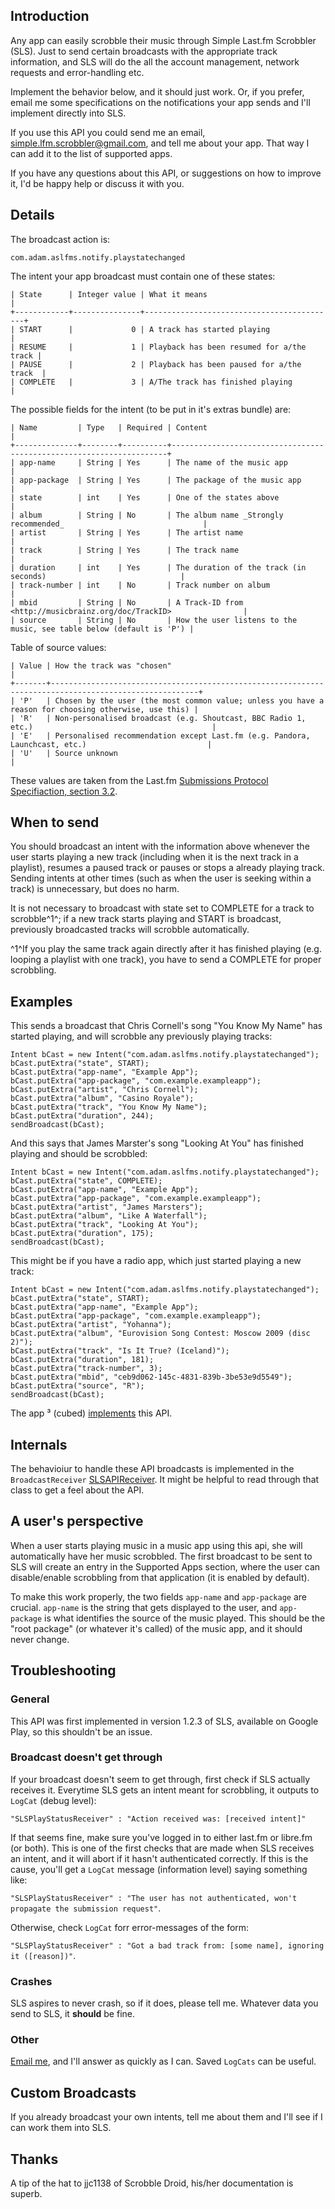 ## Introduction

Any app can easily scrobble their music through Simple Last.fm Scrobbler (SLS). Just to send certain broadcasts with the appropriate track information, and SLS will do the all the account management, network requests and error-handling etc.

Implement the behavior below, and it should just work. Or, if you prefer, email me some specifications on the notifications your app sends and I'll implement directly into SLS.

If you use this API you could send me an email, [simple.lfm.scrobbler@gmail.com](mailto:simple.lfm.scrobbler@gmail.com), and tell me about your app. That way I can add it to the list of supported apps.

If you have any questions about this API, or suggestions on how to improve it, I'd be happy help or discuss it with you.

## Details

The broadcast action is:

`com.adam.aslfms.notify.playstatechanged`

The intent your app broadcast must contain one of these states:

    | State      | Integer value | What it means                             |
    +------------+---------------+-------------------------------------------+
    | START      |             0 | A track has started playing               |
    | RESUME     |             1 | Playback has been resumed for a/the track |
    | PAUSE      |             2 | Playback has been paused for a/the track  |
    | COMPLETE   |             3 | A/The track has finished playing          |

The possible fields for the intent (to be put in it's extras bundle) are:

    | Name         | Type   | Required | Content                                                             |
    +--------------+--------+----------+---------------------------------------------------------------------+
    | app-name     | String | Yes      | The name of the music app                                           |
    | app-package  | String | Yes      | The package of the music app                                        |
    | state        | int    | Yes      | One of the states above                                             |
    | album        | String | No       | The album name _Strongly recommended_                               |
    | artist       | String | Yes      | The artist name                                                     |
    | track        | String | Yes      | The track name                                                      |
    | duration     | int    | Yes      | The duration of the track (in seconds)                              |
    | track-number | int    | No       | Track number on album                                               |
    | mbid         | String | No       | A Track-ID from <http://musicbrainz.org/doc/TrackID>                |
    | source       | String | No       | How the user listens to the music, see table below (default is 'P') |

Table of source values:

    | Value | How the track was "chosen"                                                                            |
    +-------+-------------------------------------------------------------------------------------------------------+
    | 'P'   | Chosen by the user (the most common value; unless you have a reason for choosing otherwise, use this) |
    | 'R'   | Non-personalised broadcast (e.g. Shoutcast, BBC Radio 1, etc.)                                        |
    | 'E'   | Personalised recommendation except Last.fm (e.g. Pandora, Launchcast, etc.)                           |
    | 'U'   | Source unknown                                                                                        |

These values are taken from the Last.fm [Submissions Protocol Specifiaction, section 3.2](http://www.last.fm/api/submissions#3.2).

## When to send

You should broadcast an intent with the information above whenever the user starts playing a new track (including when it is the next track in a playlist), resumes a paused track or pauses or stops a already playing track. Sending intents at other times (such as when the user is seeking within a track) is unnecessary, but does no harm.

It is not necessary to broadcast with state set to COMPLETE for a track to scrobble^1^; if a new track starts playing and START is broadcast, previously broadcasted tracks will scrobble automatically.

^1^If you play the same track again directly after it has finished playing (e.g. looping a playlist with one track), you have to send a COMPLETE for proper scrobbling.

## Examples

This sends a broadcast that Chris Cornell's song "You Know My Name" has started playing, and will scrobble any previously playing tracks:

    Intent bCast = new Intent("com.adam.aslfms.notify.playstatechanged");
    bCast.putExtra("state", START);
    bCast.putExtra("app-name", "Example App");
    bCast.putExtra("app-package", "com.example.exampleapp");
    bCast.putExtra("artist", "Chris Cornell");
    bCast.putExtra("album", "Casino Royale");
    bCast.putExtra("track", "You Know My Name");
    bCast.putExtra("duration", 244);
    sendBroadcast(bCast);

And this says that James Marster's song "Looking At You" has finished playing and should be scrobbled: 

    Intent bCast = new Intent("com.adam.aslfms.notify.playstatechanged");
    bCast.putExtra("state", COMPLETE);
    bCast.putExtra("app-name", "Example App");
    bCast.putExtra("app-package", "com.example.exampleapp");
    bCast.putExtra("artist", "James Marsters");
    bCast.putExtra("album", "Like A Waterfall");
    bCast.putExtra("track", "Looking At You");
    bCast.putExtra("duration", 175);
    sendBroadcast(bCast);

This might be if you have a radio app, which just started playing a new track:

    Intent bCast = new Intent("com.adam.aslfms.notify.playstatechanged");
    bCast.putExtra("state", START);
    bCast.putExtra("app-name", "Example App");
    bCast.putExtra("app-package", "com.example.exampleapp");
    bCast.putExtra("artist", "Yohanna");
    bCast.putExtra("album", "Eurovision Song Contest: Moscow 2009 (disc 2)");
    bCast.putExtra("track", "Is It True? (Iceland)");
    bCast.putExtra("duration", 181);
    bCast.putExtra("track-number", 3);
    bCast.putExtra("mbid", "ceb9d062-145c-4831-839b-3be53e9d5549");
    bCast.putExtra("source", "R");
    sendBroadcast(bCast);

The app ³ (cubed) [implements](http://github.com/fabrantes/rockonnggl/blob/master/src/org/abrantix/rockon/rockonnggl/RockOnNextGenService.java) this API.

## Internals

The behavioiur to handle these API broadcasts is implemented in the `BroadcastReceiver` [SLSAPIReceiver](https://github.com/tgwizard/sls/blob/master/src/com/adam/aslfms/receiver/SLSAPIReceiver.java). It might be helpful to read through that class to get a feel about the API.

## A user's perspective

When a user starts playing music in a music app using this api, she will automatically have her music scrobbled. The first broadcast to be sent to SLS will create an entry in the Supported Apps section, where the user can disable/enable scrobbling from that application (it is enabled by default).

To make this work properly, the two fields `app-name` and `app-package` are crucial. `app-name` is the string that gets displayed to the user, and `app-package` is what identifies the source of the music played. This should be the "root package" (or whatever it's called) of the music app, and it should never change. 

## Troubleshooting

### General

This API was first implemented in version 1.2.3 of SLS, available on Google Play, so this shouldn't be an issue.

### Broadcast doesn't get through

If your broadcast doesn't seem to get through, first check if SLS actually receives it. Everytime SLS gets an intent meant for scrobbling, it outputs to `LogCat` (debug level):

`"SLSPlayStatusReceiver" : "Action received was: [received intent]"`

If that seems fine, make sure you've logged in to either last.fm or libre.fm (or both). This is one of the first checks that are made when SLS receives an intent, and it will abort if it hasn't authenticated correctly. If this is the cause, you'll get a `LogCat` message (information level) saying something like:

`"SLSPlayStatusReceiver" : "The user has not authenticated, won't propagate the submission request"`.

Otherwise, check `LogCat` forr error-messages of the form:

`"SLSPlayStatusReceiver" : "Got a bad track from: [some name], ignoring it ([reason])"`.

### Crashes

SLS aspires to never crash, so if it does, please tell me. Whatever data you send to SLS, it **should** be fine.

### Other

[Email me](mailto:simple.lfm.scrobbler@gmail.com ), and I'll answer as quickly as I can. Saved `LogCats` can be useful.

## Custom Broadcasts

If you already broadcast your own intents, tell me about them and I'll see if I can work them into SLS. 

## Thanks

A tip of the hat to jjc1138 of Scrobble Droid, his/her documentation is superb.